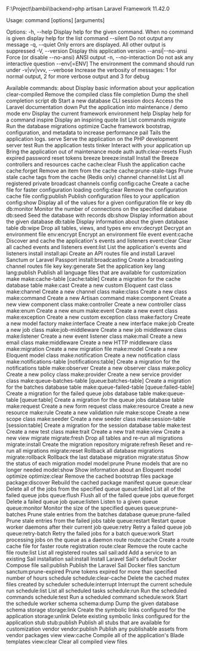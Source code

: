 F:\Project\bambii\backend>php artisan
Laravel Framework 11.42.0

Usage:
  command [options] [arguments]

Options:
  -h, --help            Display help for the given command. When no command is given display help for the list command
      --silent          Do not output any message
  -q, --quiet           Only errors are displayed. All other output is suppressed
  -V, --version         Display this application version
      --ansi|--no-ansi  Force (or disable --no-ansi) ANSI output
  -n, --no-interaction  Do not ask any interactive question
      --env[=ENV]       The environment the command should run under
  -v|vv|vvv, --verbose  Increase the verbosity of messages: 1 for normal output, 2 for more verbose output and 3 for debug

Available commands:
  about                     Display basic information about your application
  clear-compiled            Remove the compiled class file
  completion                Dump the shell completion script
  db                        Start a new database CLI session
  docs                      Access the Laravel documentation
  down                      Put the application into maintenance / demo mode
  env                       Display the current framework environment
  help                      Display help for a command
  inspire                   Display an inspiring quote
  list                      List commands
  migrate                   Run the database migrations
  optimize                  Cache framework bootstrap, configuration, and metadata to increase performance
  pail                      Tails the application logs.
  serve                     Serve the application on the PHP development server
  test                      Run the application tests
  tinker                    Interact with your application
  up                        Bring the application out of maintenance mode
 auth
  auth:clear-resets         Flush expired password reset tokens
 breeze
  breeze:install            Install the Breeze controllers and resources
 cache
  cache:clear               Flush the application cache
  cache:forget              Remove an item from the cache
  cache:prune-stale-tags    Prune stale cache tags from the cache (Redis only)
 channel
  channel:list              List all registered private broadcast channels
 config
  config:cache              Create a cache file for faster configuration loading
  config:clear              Remove the configuration cache file
  config:publish            Publish configuration files to your application
  config:show               Display all of the values for a given configuration file or key
 db
  db:monitor                Monitor the number of connections on the specified database
  db:seed                   Seed the database with records
  db:show                   Display information about the given database
  db:table                  Display information about the given database table
  db:wipe                   Drop all tables, views, and types
 env
  env:decrypt               Decrypt an environment file
  env:encrypt               Encrypt an environment file
 event
  event:cache               Discover and cache the application's events and listeners
  event:clear               Clear all cached events and listeners
  event:list                List the application's events and listeners
 install
  install:api               Create an API routes file and install Laravel Sanctum or Laravel Passport
  install:broadcasting      Create a broadcasting channel routes file
 key
  key:generate              Set the application key
 lang
  lang:publish              Publish all language files that are available for customization
 make
  make:cache-table          [cache:table] Create a migration for the cache database table
  make:cast                 Create a new custom Eloquent cast class
  make:channel              Create a new channel class
  make:class                Create a new class
  make:command              Create a new Artisan command
  make:component            Create a new view component class
  make:controller           Create a new controller class
  make:enum                 Create a new enum
  make:event                Create a new event class
  make:exception            Create a new custom exception class
  make:factory              Create a new model factory
  make:interface            Create a new interface
  make:job                  Create a new job class
  make:job-middleware       Create a new job middleware class
  make:listener             Create a new event listener class
  make:mail                 Create a new email class
  make:middleware           Create a new HTTP middleware class
  make:migration            Create a new migration file
  make:model                Create a new Eloquent model class
  make:notification         Create a new notification class
  make:notifications-table  [notifications:table] Create a migration for the notifications table
  make:observer             Create a new observer class
  make:policy               Create a new policy class
  make:provider             Create a new service provider class
  make:queue-batches-table  [queue:batches-table] Create a migration for the batches database table
  make:queue-failed-table   [queue:failed-table] Create a migration for the failed queue jobs database table
  make:queue-table          [queue:table] Create a migration for the queue jobs database table
  make:request              Create a new form request class
  make:resource             Create a new resource
  make:rule                 Create a new validation rule
  make:scope                Create a new scope class
  make:seeder               Create a new seeder class
  make:session-table        [session:table] Create a migration for the session database table
  make:test                 Create a new test class
  make:trait                Create a new trait
  make:view                 Create a new view
 migrate
  migrate:fresh             Drop all tables and re-run all migrations
  migrate:install           Create the migration repository
  migrate:refresh           Reset and re-run all migrations
  migrate:reset             Rollback all database migrations
  migrate:rollback          Rollback the last database migration
  migrate:status            Show the status of each migration
 model
  model:prune               Prune models that are no longer needed
  model:show                Show information about an Eloquent model
 optimize
  optimize:clear            Remove the cached bootstrap files
 package
  package:discover          Rebuild the cached package manifest
 queue
  queue:clear               Delete all of the jobs from the specified queue
  queue:failed              List all of the failed queue jobs
  queue:flush               Flush all of the failed queue jobs
  queue:forget              Delete a failed queue job
  queue:listen              Listen to a given queue
  queue:monitor             Monitor the size of the specified queues
  queue:prune-batches       Prune stale entries from the batches database
  queue:prune-failed        Prune stale entries from the failed jobs table
  queue:restart             Restart queue worker daemons after their current job
  queue:retry               Retry a failed queue job
  queue:retry-batch         Retry the failed jobs for a batch
  queue:work                Start processing jobs on the queue as a daemon
 route
  route:cache               Create a route cache file for faster route registration
  route:clear               Remove the route cache file
  route:list                List all registered routes
 sail
  sail:add                  Add a service to an existing Sail installation
  sail:install              Install Laravel Sail's default Docker Compose file
  sail:publish              Publish the Laravel Sail Docker files
 sanctum
  sanctum:prune-expired     Prune tokens expired for more than specified number of hours
 schedule
  schedule:clear-cache      Delete the cached mutex files created by scheduler
  schedule:interrupt        Interrupt the current schedule run
  schedule:list             List all scheduled tasks
  schedule:run              Run the scheduled commands
  schedule:test             Run a scheduled command
  schedule:work             Start the schedule worker
 schema
  schema:dump               Dump the given database schema
 storage
  storage:link              Create the symbolic links configured for the application
  storage:unlink            Delete existing symbolic links configured for the application
 stub
  stub:publish              Publish all stubs that are available for customization
 vendor
  vendor:publish            Publish any publishable assets from vendor packages
 view
  view:cache                Compile all of the application's Blade templates
  view:clear                Clear all compiled view files